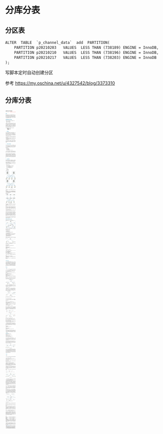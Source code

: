 # 分库分表

## 分区表
```
ALTER  TABLE  `p_channel_data`  add  PARTITION(
    PARTITION p20210203	  VALUES  LESS THAN (738189) ENGINE = InnoDB,
    PARTITION p20210210	  VALUES  LESS THAN (738196) ENGINE = InnoDB,
    PARTITION p20210217	  VALUES  LESS THAN (738203) ENGINE = InnoDB
);
```

写脚本定时自动创建分区

参考 https://my.oschina.net/u/4327542/blog/3373310


## 分库分表

![multi-database-table.jpeg](images/multi-database-table.jpeg)
